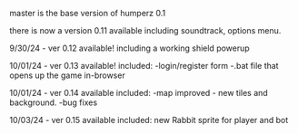 master is the base version of humperz 0.1

there is now a version 0.11 available including soundtrack, options menu.

9/30/24 - ver 0.12 available!
including a working shield powerup


10/01/24 - ver 0.13 available!
included:
-login/register form
-.bat file that opens up the game in-browser

10/01/24 - ver 0.14 available
included:
-map improved - new tiles and background.
-bug fixes

10/03/24 - ver 0.15 available
included:
new Rabbit sprite for player and bot
